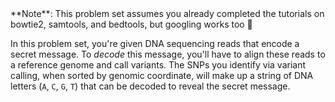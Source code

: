 <script>
import Link from "components/Link.svelte";
import Alert from "components/Alert.svelte";
</script>

<Alert>
	**Note**: This problem set assumes you already completed the tutorials on <Link href="/tutorials?id=bowtie2-intro">bowtie2</Link>, <Link href="/tutorials?id=samtools-intro">samtools</Link>, and <Link href="/tutorials?id=bedtools-intro">bedtools</Link>, but googling works too 🙂
</Alert>

In this problem set, you're given DNA sequencing reads that encode a secret message. To _decode_ this message, you'll have to align these reads to a reference genome and call variants. The SNPs you identify via variant calling, when sorted by genomic coordinate, will make up a string of DNA letters (`A`, `C`, `G`, `T`) that can be decoded to reveal the secret message.
